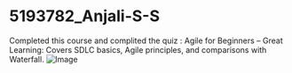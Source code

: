 # 5193782_Anjali-S-S
Completed this course and complited the quiz : Agile for Beginners – Great Learning: Covers SDLC basics, Agile principles, and comparisons with Waterfall.
![Image](https://github.com/user-attachments/assets/b4f24f6c-b5af-4762-bd3c-e61864350db3)


